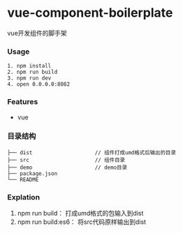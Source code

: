 # vue-component-boilerplate
vue开发组件的脚手架

### Usage

```
1. npm install
2. npm run build
3. npm run dev
4. open 0.0.0.0:8082
```
  
### Features

* vue



### 目录结构
```
├── dist					// 组件打成umd格式后输出的目录
├── src 					// 组件目录
├── demo					// demo目录					
├── package.json
└── README
```

### Explation

1. npm run build： 打成umd格式的包输入到dist
2. npm run build:es6： 将src代码原样输出到dist

